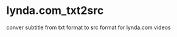 lynda.com_txt2src
=================

conver subtitle from txt format to src format for lynda.com videos
